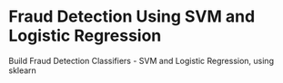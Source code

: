 # Fraud Detection Using SVM and Logistic Regression

Build Fraud Detection Classifiers - SVM and Logistic Regression, using sklearn

